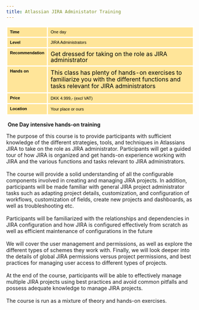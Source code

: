 ```yaml
---
title: Atlassian JIRA Administator Training
---
```


<div class="field-items">
							<table><tbody><tr style="height: 0px;"><td style="border: 3px solid #ffffff; vertical-align: top; background-color: #ffe599; padding: 7px 7px 7px 7px;"><p style="line-height: 1; margin-top: 0pt; margin-bottom: 0pt;" dir="ltr"><span style="font-size: 11px; font-family: Arial; color: #000000; background-color: transparent; font-weight: bold; font-style: normal; font-variant: normal; text-decoration: none; vertical-align: baseline; white-space: pre-wrap;">Time</span></p></td><td style="border: 3px solid #ffffff; vertical-align: top; background-color: #ffe599; padding: 7px 7px 7px 7px;"><p style="line-height: 1; margin-top: 0pt; margin-bottom: 0pt;" dir="ltr"><span><span><span style="font-size: 11px; font-family: Arial; color: #000000; background-color: transparent; font-weight: normal; font-style: normal; font-variant: normal; text-decoration: none; vertical-align: baseline; white-space: pre-wrap;">One day</span></span></span></p></td></tr><tr style="height: 0px;"><td style="border: 3px solid #ffffff; vertical-align: top; background-color: #ffe599; padding: 7px 7px 7px 7px;"><p style="line-height: 1; margin-top: 0pt; margin-bottom: 0pt;" dir="ltr"><span style="font-size: 11px; font-family: Arial; color: #000000; background-color: transparent; font-weight: bold; font-style: normal; font-variant: normal; text-decoration: none; vertical-align: baseline; white-space: pre-wrap;">Level</span></p></td><td style="border: 3px solid #ffffff; vertical-align: top; background-color: #ffe599; padding: 7px 7px 7px 7px;"><p style="line-height: 1; margin-top: 0pt; margin-bottom: 0pt;" dir="ltr"><span><span><span style="font-family: Arial; font-size: 11px; line-height: 11px; white-space: pre-wrap; color: #000000;">JIRA Administrators</span></span></span></p></td></tr><tr style="height: 0px;"><td style="border: 3px solid #ffffff; vertical-align: top; background-color: #ffe599; padding: 7px 7px 7px 7px;"><p style="line-height: 1; margin-top: 0pt; margin-bottom: 0pt;" dir="ltr"><span style="font-size: 11px; font-family: Arial; color: #000000; background-color: transparent; font-weight: bold; font-style: normal; font-variant: normal; text-decoration: none; vertical-align: baseline; white-space: pre-wrap;">Recommendation</span></p></td><td style="border: 3px solid #ffffff; vertical-align: top; background-color: #ffe599; padding: 7px 7px 7px 7px;"><p style="line-height: 1; margin-top: 0pt; margin-bottom: 0pt;" dir="ltr"><span><span><span style="color: #000000;">Get dressed for taking on the role as JIRA administrator</span></span></span></p></td></tr><tr style="height: 0px;"><td style="border: 3px solid #ffffff; vertical-align: top; background-color: #ffe599; padding: 7px 7px 7px 7px;"><p style="line-height: 1; margin-top: 0pt; margin-bottom: 0pt;" dir="ltr"><span style="font-size: 11px; font-family: Arial; color: #000000; background-color: transparent; font-weight: bold; font-style: normal; font-variant: normal; text-decoration: none; vertical-align: baseline; white-space: pre-wrap;">Hands on</span></p></td><td style="border: 3px solid #ffffff; vertical-align: top; background-color: #ffe599; padding: 7px 7px 7px 7px;"><p style="line-height: 1.15; margin-top: 0pt; margin-bottom: 0pt;" dir="ltr"><span style="color: #000000;">This class has plenty of hands-on exercises to familiarize you with the different functions and tasks relevant for JIRA administrators</span></p></td></tr><tr style="height: 0px;"><td style="border: 3px solid #ffffff; vertical-align: top; background-color: #ffe599; padding: 7px 7px 7px 7px;"><p style="line-height: 1; margin-top: 0pt; margin-bottom: 0pt;" dir="ltr"><span style="font-size: 11px; font-family: Arial; color: #000000; background-color: transparent; font-weight: bold; font-style: normal; font-variant: normal; text-decoration: none; vertical-align: baseline; white-space: pre-wrap;">Price</span></p></td><td style="border: 3px solid #ffffff; vertical-align: top; background-color: #ffe599; padding: 7px 7px 7px 7px;"><p style="line-height: 1.15; margin-top: 0pt; margin-bottom: 0pt;" dir="ltr"><span><span><span style="font-size: 11px; font-family: Arial; color: #000000; background-color: transparent; font-weight: normal; font-style: normal; font-variant: normal; text-decoration: none; vertical-align: baseline; white-space: pre-wrap;">DKK 4.999,- (excl VAT)</span></span></span></p></td></tr><tr style="height: 0px;"><td style="border: 3px solid #ffffff; vertical-align: top; background-color: #ffe599; padding: 7px 7px 7px 7px;"><p style="line-height: 1; margin-top: 0pt; margin-bottom: 0pt;" dir="ltr"><span style="font-size: 11px; font-family: Arial; color: #000000; background-color: transparent; font-weight: bold; font-style: normal; font-variant: normal; text-decoration: none; vertical-align: baseline; white-space: pre-wrap;">Location</span></p></td><td style="border: 3px solid #ffffff; vertical-align: top; background-color: #ffe599; padding: 7px 7px 7px 7px;"><p style="line-height: 1.15; margin-top: 0pt; margin-bottom: 0pt;" dir="ltr"><span><span><span style="font-size: 11px; font-family: Arial; color: #000000; background-color: transparent; font-weight: normal; font-style: normal; font-variant: normal; text-decoration: none; vertical-align: baseline; white-space: pre-wrap;">Your place or ours</span></span></span></p></td></tr></tbody></table><p>&nbsp;<strong>One Day intensive hands-on training</strong></p><p>The purpose of this course is to provide participants with sufficient knowledge of the different strategies, tools, and techniques in Atlassians JIRA to take on the role as JIRA administrator. Participants will get a guided tour of how JIRA is organized and get hands-on experience working with JIRA and the various functions and tasks relevant to JIRA administrators.<br><br>The course will provide a solid understanding of all the configurable components involved in creating and managing JIRA projects. In addition, participants will be made familiar with general JIRA project administrator tasks such as adapting project details, customization, and configuration of workflows, customization of fields, create new projects and dashboards, as well as troubleshooting etc.<br><br>Participants will be familiarized with the relationships and dependencies in JIRA configuration and how JIRA is configured effectively from scratch as well as efficient maintenance of configurations in the future<br><br>We will cover the user management and permissions, as well as explore the different types of schemes they work with. Finally, we will look deeper into the details of global JIRA permissions versus project permissions, and best practices for managing user access to different types of projects.<br><br>At the end of the course, participants will be able to effectively manage multiple JIRA projects using best practices and avoid common pitfalls and possess adequate knowledge to manage JIRA projects.<br><br>The course is run as a mixture of theory and hands-on exercises.</p>					</div>
